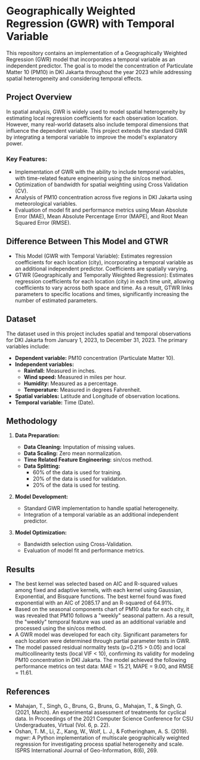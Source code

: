 # Geographically Weighted Regression (GWR) with Temporal Variable

This repository contains an implementation of a Geographically Weighted Regression (GWR) model that incorporates a temporal variable as an independent predictor. The goal is to model the concentration of Particulate Matter 10 (PM10) in DKI Jakarta throughout the year 2023 while addressing spatial heterogeneity and considering temporal effects.


## Project Overview

In spatial analysis, GWR is widely used to model spatial heterogeneity by estimating local regression coefficients for each observation location. However, many real-world datasets also include temporal dimensions that influence the dependent variable. This project extends the standard GWR by integrating a temporal variable to improve the model's explanatory power. 

### Key Features:
- Implementation of GWR with the ability to include temporal variables, with time-related feature engineering using the sin/cos method.
- Optimization of bandwidth for spatial weighting using Cross Validation (CV).
- Analysis of PM10 concentration across five regions in DKI Jakarta using meteorological variables.
- Evaluation of model fit and performance metrics using Mean Absolute Error (MAE), Mean Absolute Percentage Error (MAPE), and Root Mean Squared Error (RMSE).


## Difference Between This Model and GTWR

- This Model (GWR with Temporal Variable): Estimates regression coefficients for each location (city), incorporating a temporal variable as an additional independent predictor. Coefficients are spatially varying.
- GTWR (Geographically and Temporally Weighted Regression): Estimates regression coefficients for each location (city) in each time unit, allowing coefficients to vary across both space and time. As a result, GTWR links parameters to specific locations and times, significantly increasing the number of estimated parameters.


## Dataset

The dataset used in this project includes spatial and temporal observations for DKI Jakarta from January 1, 2023, to December 31, 2023. The primary variables include:
- **Dependent variable:** PM10 concentration (Particulate Matter 10).
- **Independent variables:**
  - **Rainfall:** Measured in inches.
  - **Wind speed:** Measured in miles per hour.
  - **Humidity:** Measured as a percentage.
  - **Temperature:** Measured in degrees Fahrenheit.
- **Spatial variables:** Latitude and Longitude of observation locations.
- **Temporal variable:** Time (Date).


## Methodology

1. **Data Preparation:**
   - **Data Cleaning:** Imputation of missing values.
   - **Data Scaling:** Zero mean normalization.
   - **Time Related Feature Engineering:** sin/cos method.
   - **Data Splitting:**
     - 60% of the data is used for training.
     - 20% of the data is used for validation.
     - 20% of the data is used for testing.

2. **Model Development:**
   - Standard GWR implementation to handle spatial heterogeneity.
   - Integration of a temporal variable as an additional independent predictor.

3. **Model Optimization:**
   - Bandwidth selection using Cross-Validation.
   - Evaluation of model fit and performance metrics.


## Results
- The best kernel was selected based on AIC and R-squared values among fixed and adaptive kernels, with each kernel using Gaussian, Exponential, and Bisquare functions. The best kernel found was fixed exponential with an AIC of 2085.17 and an R-squared of 64.91%.
- Based on the seasonal components chart of PM10 data for each city, it was revealed that PM10 follows a "weekly" seasonal pattern. As a result, the "weekly" temporal feature was used as an additional variable and processed using the sin/cos method.
- A GWR model was developed for each city. Significant parameters for each location were determined through partial parameter tests in GWR.
- The model passed residual normality tests (p=0.215 > 0.05) and local multicollinearity tests (local VIF < 10), confirming its validity for modeling PM10 concentration in DKI Jakarta.
The model achieved the following performance metrics on test data: MAE = 15.21, MAPE = 9.00, and RMSE = 11.61.


## References
- Mahajan, T., Singh, G., Bruns, G., Bruns, G., Mahajan, T., & Singh, G. (2021, March). An experimental assessment of treatments for cyclical data. In Proceedings of the 2021 Computer Science Conference for CSU Undergraduates, Virtual (Vol. 6, p. 22).
- Oshan, T. M., Li, Z., Kang, W., Wolf, L. J., & Fotheringham, A. S. (2019). mgwr: A Python implementation of multiscale geographically weighted regression for investigating process spatial heterogeneity and scale. ISPRS International Journal of Geo-Information, 8(6), 269.

